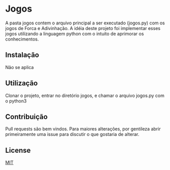 # Jogos

A pasta jogos contem o arquivo principal a ser executado (jogos.py) com os jogos de Forca e Adivinhação.
A idéia deste projeto foi implementar esses jogos utilizando a linguagem python com o intuito de aprimorar os conhecimentos.

## Instalação

Não se aplica


## Utilização

Clonar o projeto, entrar no diretório jogos, e chamar o arquivo jogos.py com o python3

## Contribuição

Pull requests são bem vindos. Para maiores alterações, por gentileza abrir primeiramente uma issue para discutir o que gostaria de alterar.

## License
[MIT](https://choosealicense.com/licenses/mit/)
